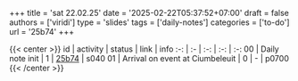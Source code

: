 +++
title = 'sat 22.02.25'
date = '2025-02-22T05:37:52+07:00'
draft = false
authors = ['viridi']
type = 'slides'
tags = ['daily-notes']
categories = ['to-do']
url = '25b74'
+++

{{< center >}}
id | activity | status | link | info
:-: | :- | :-: | :-: | :-:
00 | Daily note init                 | 1 | [25b74](/notes/25b74) | s040
01 | Arrival on event at Ciumbeleuit | 0 | - | p0700
{{< /center >}}
